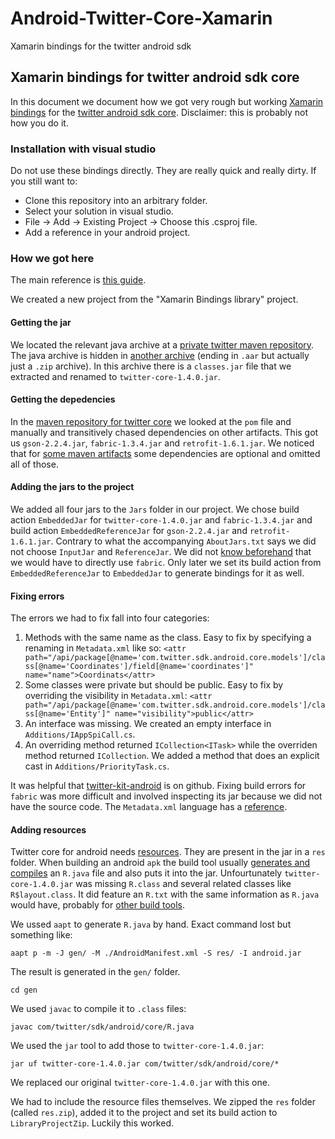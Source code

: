 # Android-Twitter-Core-Xamarin
Xamarin bindings for the twitter android sdk
## Xamarin bindings for twitter android sdk core

In this document we document how we got very rough but working [Xamarin bindings](http://developer.xamarin.com/guides/android/advanced_topics/java_integration_overview/binding_a_java_library_(.jar)/) for the [twitter android sdk core](https://dev.twitter.com/twitter-kit/android/twittercore). Disclaimer: this is probably not how you do it.

### Installation with visual studio

Do not use these bindings directly. They are really quick and really dirty. If you still want to:

- Clone this repository into an arbitrary folder.
- Select your solution in visual studio.
- File -> Add -> Existing Project -> Choose this .csproj file.
- Add a reference in your android project.

### How we got here

The main reference is [this guide](http://developer.xamarin.com/guides/android/advanced_topics/java_integration_overview/binding_a_java_library_(.jar)/). 

We created a new project from the "Xamarin Bindings library" project.

#### Getting the jar

We located the relevant java archive at a [private twitter maven repository](https://twittersdk.artifactoryonline.com/twittersdk/public/com/twitter/sdk/android/twitter-core/1.4.0/). The java archive is hidden in [another archive](http://tools.android.com/tech-docs/new-build-system/aar-format) (ending in `.aar` but actually just a `.zip` archive). In this archive there is a `classes.jar` file that we extracted and renamed to `twitter-core-1.4.0.jar`.

#### Getting the depedencies

In the [maven repository for twitter core](https://twittersdk.artifactoryonline.com/twittersdk/public/com/twitter/sdk/android/twitter-core/1.4.0/) we looked at the `pom` file and manually and transitively chased dependencies on other artifacts. This got us `gson-2.2.4.jar`, `fabric-1.3.4.jar` and `retrofit-1.6.1.jar`. We noticed that for [some maven artifacts](http://mvnrepository.com/artifact/com.squareup.retrofit/retrofit/1.6.1) some dependencies are optional and omitted all of those.

#### Adding the jars to the project

We added all four jars to the `Jars` folder in our project. We chose build action `EmbeddedJar` for `twitter-core-1.4.0.jar` and `fabric-1.3.4.jar` and build action `EmbeddedReferenceJar` for `gson-2.2.4.jar` and `retrofit-1.6.1.jar`. Contrary to what the accompanying `AboutJars.txt` says we did not choose `InputJar` and `ReferenceJar`. We did not [know beforehand](http://stackoverflow.com/questions/26629838/twitter-fabric-login-for-android) that we would have to directly use `fabric`. Only later we set its build action from `EmbeddedReferenceJar` to `EmbeddedJar` to generate bindings for it as well.

#### Fixing errors

The errors we had to fix fall into four categories:

1. Methods with the same name as the class. Easy to fix by specifying a renaming in `Metadata.xml` like so:
    `<attr path="/api/package[@name='com.twitter.sdk.android.core.models']/class[@name='Coordinates']/field[@name='coordinates']" name="name">Coordinats</attr>`
2. Some classes were private but should be public. Easy to fix by overriding the visibility in `Metadata.xml`:
    `<attr path="/api/package[@name='com.twitter.sdk.android.core.models']/class[@name='Entity']" name="visibility">public</attr>`
3. An interface was missing. We created an empty interface in `Additions/IAppSpiCall.cs`.
4. An overriding method returned `ICollection<ITask>` while the overriden method returned `ICollection`. We added a method that does an explicit cast in `Additions/PriorityTask.cs`.

It was helpful that [twitter-kit-android](https://github.com/twitter/twitter-kit-android) is on github. Fixing build errors for `fabric` was more difficult and involved inspecting its jar because we did not have the source code. The `Metadata.xml` language has a [reference](http://developer.xamarin.com/guides/android/advanced_topics/java_integration_overview/binding_a_java_library_(.jar)/api_metadata_reference/).

#### Adding resources

Twitter core for android needs [resources](https://github.com/twitter/twitter-kit-android/tree/master/twitter-core/src/main/res). They are present in the jar in a `res` folder. When building an android `apk` the build tool usually [generates and compiles](http://spin.atomicobject.com/2011/08/22/building-android-application-bundles-apks-by-hand/) an `R.java` file and also puts it into the jar. Unfourtunately `twitter-core-1.4.0.jar` was missing `R.class` and several related classes like `R$layout.class`. It did feature an `R.txt` with the same information as `R.java` would have, probably for [other build tools](http://buckbuild.com/rule/android_resource.html).

We ussed `aapt` to generate `R.java` by hand. Exact command lost but something like:

    aapt p -m -J gen/ -M ./AndroidManifest.xml -S res/ -I android.jar

The result is generated in the `gen/` folder.

    cd gen

We used `javac` to compile it to `.class` files:

    javac com/twitter/sdk/android/core/R.java

We used the `jar` tool to add those to `twitter-core-1.4.0.jar`:

    jar uf twitter-core-1.4.0.jar com/twitter/sdk/android/core/*

We replaced our original `twitter-core-1.4.0.jar` with this one.

We had to include the resource files themselves. We zipped the `res` folder (called `res.zip`), added it to the project and set its build action to `LibraryProjectZip`. Luckily this worked.
